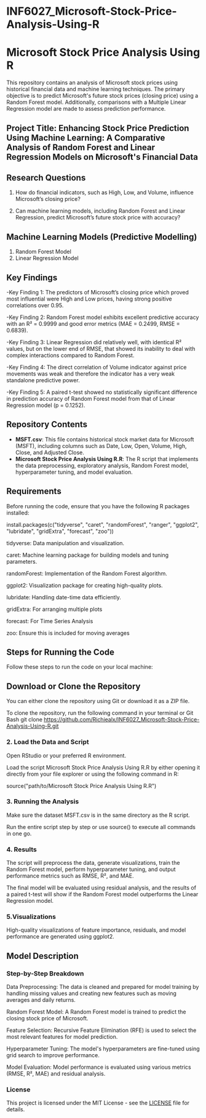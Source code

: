 # INF6027_Microsoft-Stock-Price-Analysis-Using-R

# Microsoft Stock Price Analysis Using R

This repository contains an analysis of Microsoft stock prices using historical financial data and machine learning techniques. The primary objective is to predict Microsoft's future stock prices (closing price) using a Random Forest model. Additionally, comparisons with a Multiple Linear Regression model are made to assess prediction performance.


## Project Title: Enhancing Stock Price Prediction Using Machine Learning: A Comparative Analysis of Random Forest and Linear Regression Models on Microsoft's Financial Data 

## Research Questions

1. How do financial indicators, such as High, Low, and Volume, influence Microsoft’s closing price?

2. Can machine learning models, including Random Forest and Linear Regression, predict Microsoft’s future stock price with accuracy?

## Machine Learning Models (Predictive Modelling)
1. Random Forest Model
2. Linear Regression Model


## Key Findings  
-Key Finding 1: The predictors of Microsoft’s closing price which proved most influential were High and Low prices, having strong positive correlations over 0.95.

-Key Finding 2: Random Forest model exhibits excellent predictive accuracy with an R² = 0.9999 and good error metrics (MAE = 0.2499, RMSE = 0.6839).

-Key Finding 3: Linear Regression did relatively well, with identical R² values, but on the lower end of RMSE, that showed its inability to deal with complex interactions compared to Random Forest.

-Key Finding 4: The direct correlation of Volume indicator against price movements was weak and therefore the indicator has a very weak standalone predictive power.

-Key Finding 5: A paired t-test showed no statistically significant difference in prediction accuracy of Random Forest model from that of Linear Regression model (p = 0.1252).




## Repository Contents

- **MSFT.csv**: This file contains historical stock market data for Microsoft (MSFT), including columns such as Date, Low, Open, Volume, High, Close, and Adjusted Close.
- **Microsoft Stock Price Analysis Using R.R**: The R script that implements the data preprocessing, exploratory analysis, Random Forest model, hyperparameter tuning, and model evaluation.

## Requirements

Before running the code, ensure that you have the following R packages installed: 


install.packages(c("tidyverse", "caret", "randomForest", "ranger", "ggplot2", "lubridate", "gridExtra", "forecast", "zoo"))

tidyverse: Data manipulation and visualization.

caret: Machine learning package for building models and tuning parameters.

randomForest: Implementation of the Random Forest algorithm.

ggplot2: Visualization package for creating high-quality plots.

lubridate: Handling date-time data efficiently.

gridExtra: For arranging multiple plots

forecast: For Time Series Analysis

zoo: Ensure this is included for moving averages


## Steps for Running the Code
Follow these steps to run the code on your local machine:

## Download or Clone the Repository

You can either clone the repository using Git or download it as a ZIP file.

To clone the repository, run the following command in your terminal or Git Bash
git clone https://github.com/Richiealx/INF6027_Microsoft-Stock-Price-Analysis-Using-R.git

### 2. Load the Data and Script

Open RStudio or your preferred R environment.

Load the script Microsoft Stock Price Analysis Using R.R by either opening it directly from your file explorer or using the following command in R:

source("path/to/Microsoft Stock Price Analysis Using R.R")

### 3. Running the Analysis

Make sure the dataset MSFT.csv is in the same directory as the R script.

Run the entire script step by step or use source() to execute all commands in one go.


### 4. Results

The script will preprocess the data, generate visualizations, train the Random Forest model, perform hyperparameter tuning, and output performance metrics such as RMSE, R², and MAE.

The final model will be evaluated using residual analysis, and the results of a paired t-test will show if the Random Forest model outperforms the Linear Regression model.

### 5.Visualizations

High-quality visualizations of feature importance, residuals, and model performance are generated using ggplot2.

## Model Description

### Step-by-Step Breakdown

Data Preprocessing: The data is cleaned and prepared for model training by handling missing values and creating new features such as moving averages and daily returns.

Random Forest Model: A Random Forest model is trained to predict the closing stock price of Microsoft.

Feature Selection: Recursive Feature Elimination (RFE) is used to select the most relevant features for model prediction.

Hyperparameter Tuning: The model's hyperparameters are fine-tuned using grid search to improve performance.

Model Evaluation: Model performance is evaluated using various metrics (RMSE, R², MAE) and residual analysis.

### License

This project is licensed under the MIT License - see the [LICENSE](LICENSE) file for details.




